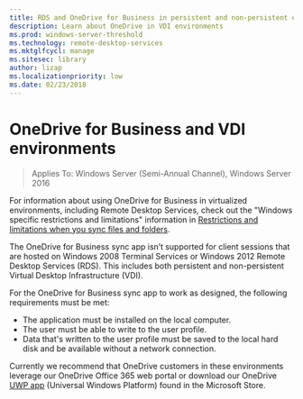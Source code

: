 ```yaml
---
title: RDS and OneDrive for Business in persistent and non-persistent environments
description: Learn about OneDrive in VDI environments
ms.prod: windows-server-threshold
ms.technology: remote-desktop-services
ms.mktglfcycl: manage
ms.sitesec: library
author: lizap
ms.localizationpriority: low
ms.date: 02/23/2018
---
```

# OneDrive for Business and VDI environments 

>Applies To: Windows Server (Semi-Annual Channel), Windows Server 2016

For information about using OneDrive for Business in virtualized environments, including Remote Desktop Services, check out the "Windows specific restrictions and limitations" information in [Restrictions and limitations when you sync files and folders](https://support.microsoft.com/help/3125202/restrictions-and-limitations-when-you-sync-files-and-folders).

The OneDrive for Business sync app isn’t supported for client sessions that are hosted on Windows 2008 Terminal Services or Windows 2012 Remote Desktop Services (RDS). This includes both persistent and non-persistent Virtual Desktop Infrastructure (VDI).

For the OneDrive for Business sync app to work as designed, the following requirements must be met: 

- The application must be installed on the local computer.
- The user must be able to write to the user profile.
- Data that's written to the user profile must be saved to the local hard disk and be available without a network connection.

Currently we recommend that OneDrive customers in these environments leverage our OneDrive Office 365 web portal or download our OneDrive [UWP app](https://www.microsoft.com/en-us/store/p/onedrive/9wzdncrfj1p3) (Universal Windows Platform) found in the Microsoft Store.
